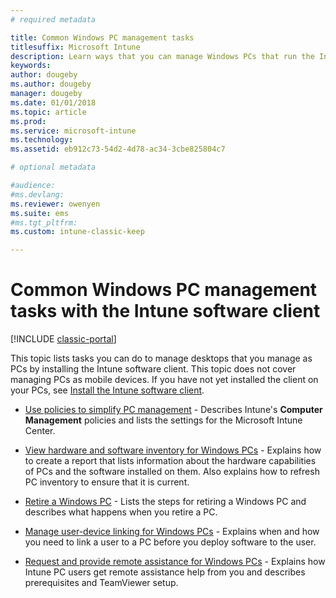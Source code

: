 ```yaml
---
# required metadata

title: Common Windows PC management tasks 
titlesuffix: Microsoft Intune
description: Learn ways that you can manage Windows PCs that run the Intune software client.
keywords:
author: dougeby
ms.author: dougeby
manager: dougeby
ms.date: 01/01/2018
ms.topic: article
ms.prod:
ms.service: microsoft-intune
ms.technology:
ms.assetid: eb912c73-54d2-4d78-ac34-3cbe825804c7

# optional metadata

#audience:
#ms.devlang:
ms.reviewer: owenyen
ms.suite: ems
#ms.tgt_pltfrm:
ms.custom: intune-classic-keep

---
```


# Common Windows PC management tasks with the Intune software client

[!INCLUDE [classic-portal](includes/classic-portal.md)]

This topic lists tasks you can do to manage desktops that you manage as PCs by installing the Intune software client. This topic does not cover managing PCs as mobile devices. If you have not yet installed the client on your PCs, see [Install the Intune software client](install-the-windows-pc-client-with-microsoft-intune.md).


- [Use policies to simplify PC management](use-policies-to-simplify-windows-pc-management.md) - Describes Intune's **Computer Management** policies and lists the settings for the Microsoft Intune Center.

- [View hardware and software inventory for Windows PCs](view-hardware-and-software-inventory-for-windows-pcs-in-microsoft-intune.md) - Explains how to create a report that lists information about the hardware capabilities of PCs and the software installed on them. Also explains how to refresh PC inventory to ensure that it is current.

- [Retire a Windows PC](retire-a-windows-pc-with-microsoft-intune.md) - Lists the steps for retiring a Windows PC and describes what happens when you retire a PC.

- [Manage user-device linking for Windows PCs](manage-user-device-linking-for-windows-pcs-with-microsoft-intune.md) - Explains when and how you need to link a user to a PC before you deploy software to the user.

- [Request and provide remote assistance for Windows PCs](request-and-provide-remote-assistance-for-windows-pcs-in-microsoft-intune.md) - Explains how Intune PC users get remote assistance help from you and describes prerequisites and TeamViewer setup.


